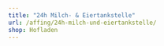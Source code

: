 ```yaml
---
title: "24h Milch- & Eiertankstelle"
url: /affing/24h-milch-und-eiertankstelle/
shop: Hofladen
---
```


